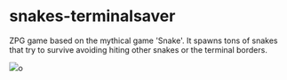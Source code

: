 # snakes-terminalsaver
ZPG game based on the mythical game 'Snake'. It spawns tons of snakes that try to survive avoiding hiting other snakes or the 
terminal borders.

<img src=http://i.imgur.com/KHncyWX.png>o
